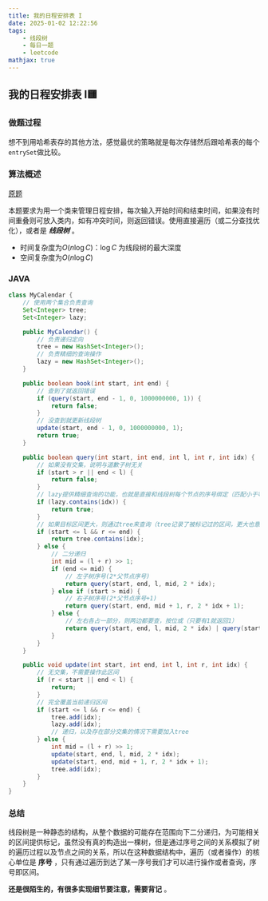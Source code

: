 ```yaml
---
title: 我的日程安排表 I
date: 2025-01-02 12:22:56
tags:
    - 线段树
    - 每日一题
    - leetcode
mathjax: true
---
```


## 我的日程安排表 I🟨
### 做题过程
想不到用哈希表存的其他方法，感觉最优的策略就是每次存储然后跟哈希表的每个`entrySet`做比较。

### 算法概述
[原题](https://leetcode.cn/problems/my-calendar-i/description/)

本题要求为用一个类来管理日程安排，每次输入开始时间和结束时间，如果没有时间重叠则可放入类内，如有冲突时间，则返回错误。使用直接遍历（或二分查找优化），或者是 ***线段树*** 。
- 时间复杂度为$O(n \log{C})$：$\log{C}$ 为线段树的最大深度
- 空间复杂度为$O(n \log{C})$

### JAVA
```java
class MyCalendar {
    // 使用两个集合负责查询
    Set<Integer> tree;
    Set<Integer> lazy;

    public MyCalendar() {
        // 负责递归定向
        tree = new HashSet<Integer>();
        // 负责精细的查询操作
        lazy = new HashSet<Integer>();
    }

    public boolean book(int start, int end) {
        // 查到了就返回错误
        if (query(start, end - 1, 0, 1000000000, 1)) {
            return false;
        }
        // 没查到就更新线段树
        update(start, end - 1, 0, 1000000000, 1);
        return true;
    }

    public boolean query(int start, int end, int l, int r, int idx) {
        // 如果没有交集，说明与道歉子树无关
        if (start > r || end < l) {
            return false;
        }
        // lazy提供精细查询的功能，也就是直接和线段树每个节点的序号绑定（匹配小于等于当前范围的匹配）
        if (lazy.contains(idx)) {
            return true;
        }
        // 如果目标区间更大，则通过tree来查询（tree记录了被标记过的区间，更大也意味着也属于被操作区间）
        if (start <= l && r <= end) {
            return tree.contains(idx);
        } else {
            // 二分递归
            int mid = (l + r) >> 1;
            if (end <= mid) {
                // 左子树序号(2*父节点序号)
                return query(start, end, l, mid, 2 * idx);
            } else if (start > mid) {
                // 右子树序号(2*父节点序号+1)
                return query(start, end, mid + 1, r, 2 * idx + 1);
            } else {
                // 左右各占一部分，则两边都要查，按位或（只要有1就返回1）
                return query(start, end, l, mid, 2 * idx) | query(start, end, mid + 1, r, 2 * idx + 1);
            }
        }
    }

    public void update(int start, int end, int l, int r, int idx) {
        // 无交集，不需要操作此区间
        if (r < start || end < l) {
            return;
        } 
        // 完全覆盖当前递归区间
        if (start <= l && r <= end) {
            tree.add(idx);
            lazy.add(idx);
            // 递归，以及存在部分交集的情况下需要加入tree
        } else {
            int mid = (l + r) >> 1;
            update(start, end, l, mid, 2 * idx);
            update(start, end, mid + 1, r, 2 * idx + 1);
            tree.add(idx);
        }
    }
}
```

### 总结
线段树是一种静态的结构，从整个数据的可能存在范围向下二分递归，为可能相关的区间提供标记，虽然没有真的构造出一棵树，但是通过序号之间的关系模拟了树的遍历过程以及节点之间的关系，所以在这种数据结构中，遍历（或者操作）的核心单位是 **序号** ，只有通过遍历到达了某一序号我们才可以进行操作或者查询，序号即区间。

**还是很陌生的，有很多实现细节要注意，需要背记** 。